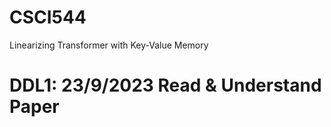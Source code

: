 # CSCI544

Linearizing Transformer with Key-Value Memory

# DDL1: 23/9/2023 Read & Understand Paper
